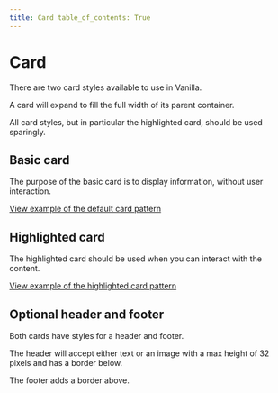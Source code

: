 ```yaml
---
title: Card table_of_contents: True
---
```


# Card

There are two card styles available to use in Vanilla.

A card will expand to fill the full width of its parent container.

All card styles, but in particular the highlighted card, should be used sparingly.

## Basic card

The purpose of the basic card is to display information, without user interaction.

<a href="https://vanilla-framework.github.io/vanilla-framework/examples/patterns/card/card/"
    class="js-example">
    View example of the default card pattern
</a>


## Highlighted card

The highlighted card should be used when you can interact with the content.

<a href="https://vanilla-framework.github.io/vanilla-framework/examples/patterns/card/highlighted/"
    class="js-example">
    View example of the highlighted card pattern
</a>

## Optional header and footer

Both cards have styles for a header and footer.

The header will accept either text or an image with a max height of 32 pixels and has a border below.

The footer adds a border above.
